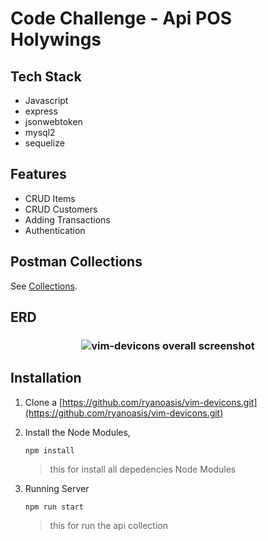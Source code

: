 # Code Challenge - Api POS Holywings
Tech Stack
--------

- Javascript
- express
- jsonwebtoken
- mysql2
- sequelize

Features
--------

- CRUD Items
- CRUD Customers
- Adding Transactions
- Authentication

Postman Collections
---------------

See [Collections](https://www.getpostman.com/collections/224a9c788170d55f6f89).

ERD
--------

<h3 align="center">
  <img src="https://i.ibb.co/YtZggyw/ERD-POS-HW.jpg" alt="vim-devicons overall screenshot" />
</h3>

Installation
------------

1. Clone a [https://github.com/ryanoasis/vim-devicons.git](https://github.com/ryanoasis/vim-devicons.git)
2. Install the Node Modules, 

    ```vim
    npm install
    ```

    > this for install all depedencies Node Modules

3. Running Server

    ```vim
    npm run start
    ```

	> this for run the api collection

